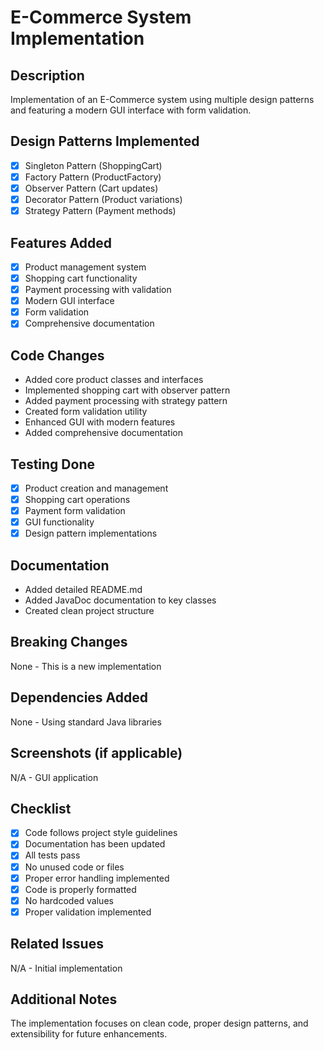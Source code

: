 # E-Commerce System Implementation

## Description
Implementation of an E-Commerce system using multiple design patterns and featuring a modern GUI interface with form validation.

## Design Patterns Implemented
- [x] Singleton Pattern (ShoppingCart)
- [x] Factory Pattern (ProductFactory)
- [x] Observer Pattern (Cart updates)
- [x] Decorator Pattern (Product variations)
- [x] Strategy Pattern (Payment methods)

## Features Added
- [x] Product management system
- [x] Shopping cart functionality
- [x] Payment processing with validation
- [x] Modern GUI interface
- [x] Form validation
- [x] Comprehensive documentation

## Code Changes
- Added core product classes and interfaces
- Implemented shopping cart with observer pattern
- Added payment processing with strategy pattern
- Created form validation utility
- Enhanced GUI with modern features
- Added comprehensive documentation

## Testing Done
- [x] Product creation and management
- [x] Shopping cart operations
- [x] Payment form validation
- [x] GUI functionality
- [x] Design pattern implementations

## Documentation
- Added detailed README.md
- Added JavaDoc documentation to key classes
- Created clean project structure

## Breaking Changes
None - This is a new implementation

## Dependencies Added
None - Using standard Java libraries

## Screenshots (if applicable)
N/A - GUI application

## Checklist
- [x] Code follows project style guidelines
- [x] Documentation has been updated
- [x] All tests pass
- [x] No unused code or files
- [x] Proper error handling implemented
- [x] Code is properly formatted
- [x] No hardcoded values
- [x] Proper validation implemented

## Related Issues
N/A - Initial implementation

## Additional Notes
The implementation focuses on clean code, proper design patterns, and extensibility for future enhancements.
